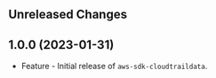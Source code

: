 Unreleased Changes
------------------

1.0.0 (2023-01-31)
------------------

* Feature - Initial release of `aws-sdk-cloudtraildata`.

